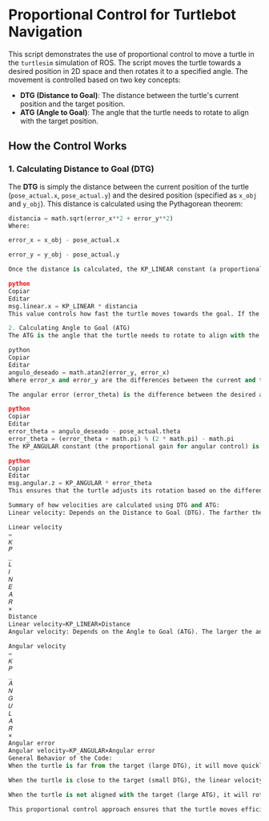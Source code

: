 # Proportional Control for Turtlebot Navigation

This script demonstrates the use of proportional control to move a turtle in the `turtlesim` simulation of ROS. The script moves the turtle towards a desired position in 2D space and then rotates it to a specified angle. The movement is controlled based on two key concepts:

- **DTG (Distance to Goal)**: The distance between the turtle's current position and the target position.
- **ATG (Angle to Goal)**: The angle that the turtle needs to rotate to align with the target position.

## How the Control Works

### 1. **Calculating Distance to Goal (DTG)**

The **DTG** is simply the distance between the current position of the turtle (`pose_actual.x`, `pose_actual.y`) and the desired position (specified as `x_obj` and `y_obj`). This distance is calculated using the Pythagorean theorem:

```python
distancia = math.sqrt(error_x**2 + error_y**2)
Where:

error_x = x_obj - pose_actual.x

error_y = y_obj - pose_actual.y

Once the distance is calculated, the KP_LINEAR constant (a proportional gain) is used to determine the linear velocity of the turtle (msg.linear.x), which is proportional to the distance to the goal. In other words, the turtle will move faster when it's farther from the target and slow down as it approaches the target.

python
Copiar
Editar
msg.linear.x = KP_LINEAR * distancia
This value controls how fast the turtle moves towards the goal. If the distance is small (less than 0.1 units), the movement stops.

2. Calculating Angle to Goal (ATG)
The ATG is the angle that the turtle needs to rotate to align with the line connecting its current position to the target position. This is calculated using the atan2 function, which returns the angle between the positive X-axis and the vector pointing towards the goal:

python
Copiar
Editar
angulo_deseado = math.atan2(error_y, error_x)
Where error_x and error_y are the differences between the current and target coordinates. This formula calculates the angle in radians towards the target.

The angular error (error_theta) is the difference between the desired angle and the turtle's current orientation (pose_actual.theta). This error is normalized to the range [-π, π] to avoid unnecessary rotations of more than 180 degrees:

python
Copiar
Editar
error_theta = angulo_deseado - pose_actual.theta
error_theta = (error_theta + math.pi) % (2 * math.pi) - math.pi
The KP_ANGULAR constant (the proportional gain for angular control) is used to adjust the turtle's angular velocity (msg.angular.z), which controls the rotation of the turtle towards the goal:

python
Copiar
Editar
msg.angular.z = KP_ANGULAR * error_theta
This ensures that the turtle adjusts its rotation based on the difference in angle between its current orientation and the direction towards the target. When the angular error is small (less than 0.05 radians), the rotation stops.

Summary of how velocities are calculated using DTG and ATG:
Linear velocity: Depends on the Distance to Goal (DTG). The farther the turtle is from the target, the faster it moves. The formula is:

Linear velocity
=
𝐾
𝑃
_
𝐿
𝐼
𝑁
𝐸
𝐴
𝑅
×
Distance
Linear velocity=KP_LINEAR×Distance
Angular velocity: Depends on the Angle to Goal (ATG). The larger the angular difference, the faster the turtle rotates to align with the target. The formula is:

Angular velocity
=
𝐾
𝑃
_
𝐴
𝑁
𝐺
𝑈
𝐿
𝐴
𝑅
×
Angular error
Angular velocity=KP_ANGULAR×Angular error
General Behavior of the Code:
When the turtle is far from the target (large DTG), it will move quickly in a straight line.

When the turtle is close to the target (small DTG), the linear velocity decreases until it stops.

When the turtle is not aligned with the target (large ATG), it will rotate until it is correctly oriented.

This proportional control approach ensures that the turtle moves efficiently towards the target while adjusting its orientation as it gets closer.
